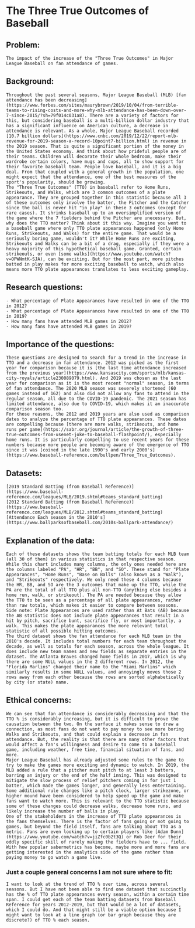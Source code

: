 # **The Three True Outcomes of Baseball**


## Problem: 
    The impact of the increase of the "Three True Outcomes" in Major League Baseball on fan attendance of games.


## Background: 
    Throughout the past several seasons, Major League Baseball (MLB) [fan attendance has been decreasing](https://www.forbes.com/sites/maurybrown/2019/10/04/from-terrible-teams-to-rising-costs-and-more-why-mlb-attendance-has-been-down-over-7-since-2015/?sh=79f014c031a8). There are a variety of factors for this, but considering baseball is a multi-billion dollar industry that has a significant influence on American culture, a decrease in attendance is relevant. As a whole, Major League Baseball recorded [10.7 billion dollars](https://www.cnbc.com/2019/12/22/report-mlb-revenue-for-2019-season-a-record-10point7-billion.html) in revenue in the 2019 season. That is quite a significant portion of the money in the United States economy. And think about how prideful people are of their teams. Children will decorate their whole bedroom, make their wardrobe certain colors, have mugs and cups, all to show support for their favorite baseball team. People love baseball, and it is a big deal. From that coupled with a general growth in the population, one might expect that the attendance, one of the best measures of the sport's popularity, should be growing. 
    The "Three True Outcomes" (TTO) in baseball refer to Home Runs, Strikeouts, and Walks, which are 3 common outcomes of a plate appearance. They are grouped together in this statistic because all 3 of these outcomes only involve the batter, the Pitcher and the Catcher since the ball is never hit "in play" in these 3 outcomes (except for rare cases). It shrinks baseball up to an oversimplified version of the game where the 7 fielders behind the Pitcher are unecessary. But, why does the TTO matter? Think about it this way. Imagine you went to a baseball game where only TTO plate appearances happened (only Home Runs, Strikeouts, and Walks) for the entire game. That would be a seriously boring game, wouldn't it? While Home Runs are exciting, Strikeouts and Walks can be a bit of a drag, especially if they were a heavy majority of this hypothetical baseball game. Granted, certain strikeouts, or even [some walks](https://www.youtube.com/watch?v=OPWNmtK-SJA), can be exciting. But for the most part, more pitches batted in play makes for more exciting baseball to watch, which also means more TTO plate appearances translates to less exciting gameplay. 


## Research questions: 
    - What percentage of Plate Appearances have resulted in one of the TTO in 2012?
    - What percentage of Plate Appearances have resulted in one of the TTO in 2019?
    - How many fans have attended MLB games in 2012?
    - How many fans have attended MLB games in 2019?


## Importance of the questions: 
    These questions are designed to search for a trend in the increase in TTO and a decrease in fan attendance. 2012 was picked as the first year for comparison because it is [the last time attendance increased from the previous year](https://www.kansascity.com/sports/mlb/kansas-city-royals/article230089079.html). And 2019 was chosen as the last year for comparison as it is the most recent "normal" season, in terms of fan attendance. The 2020 MLB season was severely shortened (60 games instead of 162) and also did not allow any fans to attend in the regular season, all due to the COVID-19 pandemic. The 2021 season has limited attendance, also due to COVID-19, which makes it an inaccurate comparison season too.
    For those reasons, the 2012 and 2019 years are also used as comparison dates to analyze the percentage of TTO plate appearances. These dates are compelling because [there are more walks, strikeouts, and home runs per game](https://sabr.org/journal/article/the-growth-of-three-true-outcomes-from-usenet-joke-to-baseball-flashpoint/), especially home runs. It is particularly compelling to use recent years for these numbers because more people are becoming aware of the emergence of TTO since it was [coined in the late 1990's and early 2000's](https://www.baseball-reference.com/bullpen/Three_True_Outcomes).


## Datasets: 
    [2019 Standard Batting (from Baseball Reference)](https://www.baseball-reference.com/leagues/MLB/2019.shtml#teams_standard_batting)
    [2012 Standard Batting (from Baseball Reference)](https://www.baseball-reference.com/leagues/MLB/2012.shtml#teams_standard_batting)
    [Attendance Each season in the 2010's](https://www.ballparksofbaseball.com/2010s-ballpark-attendance/)

## Explanation of the data: 
    Each of these datasets shows the team batting totals for each MLB team (all 30 of them) in various statistics in that respective season. While this chart includes many columns, the only ones needed here are the columns labeled "PA", "HR", "BB", and "SO". These stand for "Plate Appearances", "Home Runs", "Base on Balls" (also known as a "Walk"), and "Strikeouts" respectively. We only need these 4 columns because the HR, BB, and SO are the 3 outcomes that make up the TTO, while the PA are the total of all TTO plus all non-TTO (anything else besides a home run, walk, or strikeout). The PA are needed because they allow the TTO to be seen as a percentage of all plate appearances, rather than raw totals, which makes it easier to compare between seasons. Side note: Plate Appearances are used rather than At Bats (AB) because the AB statistic does not include plate appearances that result in a hit by pitch, sacrifice bunt, sacrifice fly, or most importantly, a walk. This makes the plate appearances the more relevant total statistic of all possible hitting outcomes.
    The third dataset shows the fan attendance for each MLB team in the 2010's decade. It includes total numbers for each team throughout the decade, as well as totals for each season, across the whole league. It does include new team names and new fields as separate entries in the dataset. The Atlanta Braves changed home fields in 2017, which is why there are some NULL values in the 2 different rows. In 2012, the "Florida Marlins" changed their name to the "Miami Marlins" which similarly results in some NULL values, and annoyingly moves those 2 rows away from each other because the rows are sorted alphabetically by city (or state) name. 


## Ethical concerns: 
    We can see that fan attendance is considerably decreasing and that the TTO % is considerably increasing, but it is difficult to prove the causation between the two. On the surface it makes sense to draw a connection, as most fans do not want to pay money to see more boring Walks and Strikeouts, and that could explain a decrease in fan attendance. But, the reality is that there are many other factors that would affect a fan's willingness and desire to come to a baseball game, including weather, free time, financial situation of fans, and more. 
    Major League Baseball has already adjusted some rules to the game to try to make the games more exciting and dynamic to watch. In 2019, the MLB added a rule that a pitcher must pitch to at least 3 batters, barring an injury or the end of the half inning. This was designed to mitigate the slow process of relief pitchers coming in for just 1 batter, which made the games longer, and generally less entertaining. Some additional rule changes like a pitch clock, larger strikezone, or higher mound have been considered to help speed up the game and make fans want to watch more. This is relevant to the TTO statistic because some of these changes could decrease walks, decrease home runs, and likely increase the number of balls in play. 
    One of the stakeholders in the increase of TTO plate appearances is the fans themselves. There is the factor of fans going or not going to games, but beyond the field itself, fans are talking about TTO as a metric. Fans are even looking up to certain players like [Adam Dunn](https://www.youtube.com/watch?v=jiZfc0b2t3Q) or Rob Deer for their oddly specific skill of rarely making the fielders have to ... field. With how popular sabermetrics has become, maybe more and more fans are getting interested in the analytics side of the game rather than paying money to go watch a game live. 
    
    
    
    
### Just a couple general concerns I am not sure where to fit: 
    I want to look at the trend of TTO % over time, across several seasons. But I have not been able to find one dataset that succinctly has the % of TTO plate appearances every season, within a certain time span. I could get each of the team batting datasets from Baseball Reference for years 2012-2019, but that would be a lot of datasets, which I could do. And that might still be a viable option because I might want to look at a line graph (or bar graph because they are discrete?) of TTO % each season. 